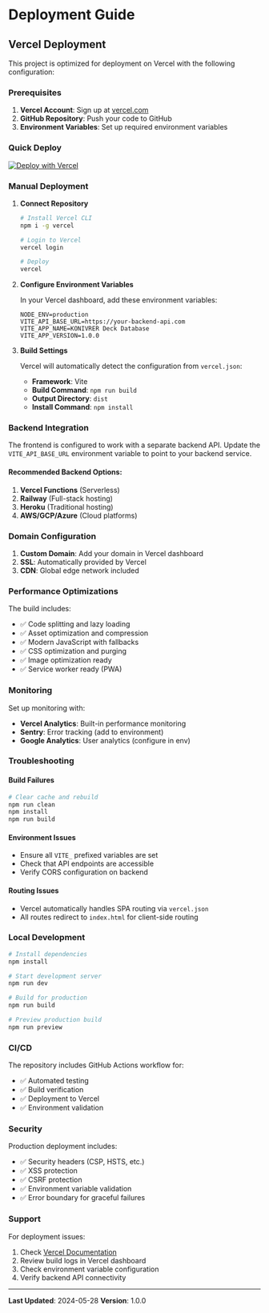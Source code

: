 # Deployment Guide

## Vercel Deployment

This project is optimized for deployment on Vercel with the following configuration:

### Prerequisites

1. **Vercel Account**: Sign up at [vercel.com](https://vercel.com)
2. **GitHub Repository**: Push your code to GitHub
3. **Environment Variables**: Set up required environment variables

### Quick Deploy

[![Deploy with Vercel](https://vercel.com/button)](https://vercel.com/new/clone?repository-url=https://github.com/Crypto3k/KONIVRER-deck-database)

### Manual Deployment

1. **Connect Repository**
   ```bash
   # Install Vercel CLI
   npm i -g vercel
   
   # Login to Vercel
   vercel login
   
   # Deploy
   vercel
   ```

2. **Configure Environment Variables**
   
   In your Vercel dashboard, add these environment variables:
   
   ```
   NODE_ENV=production
   VITE_API_BASE_URL=https://your-backend-api.com
   VITE_APP_NAME=KONIVRER Deck Database
   VITE_APP_VERSION=1.0.0
   ```

3. **Build Settings**
   
   Vercel will automatically detect the configuration from `vercel.json`:
   - **Framework**: Vite
   - **Build Command**: `npm run build`
   - **Output Directory**: `dist`
   - **Install Command**: `npm install`

### Backend Integration

The frontend is configured to work with a separate backend API. Update the `VITE_API_BASE_URL` environment variable to point to your backend service.

#### Recommended Backend Options:

1. **Vercel Functions** (Serverless)
2. **Railway** (Full-stack hosting)
3. **Heroku** (Traditional hosting)
4. **AWS/GCP/Azure** (Cloud platforms)

### Domain Configuration

1. **Custom Domain**: Add your domain in Vercel dashboard
2. **SSL**: Automatically provided by Vercel
3. **CDN**: Global edge network included

### Performance Optimizations

The build includes:
- ✅ Code splitting and lazy loading
- ✅ Asset optimization and compression
- ✅ Modern JavaScript with fallbacks
- ✅ CSS optimization and purging
- ✅ Image optimization ready
- ✅ Service worker ready (PWA)

### Monitoring

Set up monitoring with:
- **Vercel Analytics**: Built-in performance monitoring
- **Sentry**: Error tracking (add to environment)
- **Google Analytics**: User analytics (configure in env)

### Troubleshooting

#### Build Failures
```bash
# Clear cache and rebuild
npm run clean
npm install
npm run build
```

#### Environment Issues
- Ensure all `VITE_` prefixed variables are set
- Check that API endpoints are accessible
- Verify CORS configuration on backend

#### Routing Issues
- Vercel automatically handles SPA routing via `vercel.json`
- All routes redirect to `index.html` for client-side routing

### Local Development

```bash
# Install dependencies
npm install

# Start development server
npm run dev

# Build for production
npm run build

# Preview production build
npm run preview
```

### CI/CD

The repository includes GitHub Actions workflow for:
- ✅ Automated testing
- ✅ Build verification
- ✅ Deployment to Vercel
- ✅ Environment validation

### Security

Production deployment includes:
- ✅ Security headers (CSP, HSTS, etc.)
- ✅ XSS protection
- ✅ CSRF protection
- ✅ Environment variable validation
- ✅ Error boundary for graceful failures

### Support

For deployment issues:
1. Check [Vercel Documentation](https://vercel.com/docs)
2. Review build logs in Vercel dashboard
3. Check environment variable configuration
4. Verify backend API connectivity

---

**Last Updated**: 2024-05-28
**Version**: 1.0.0